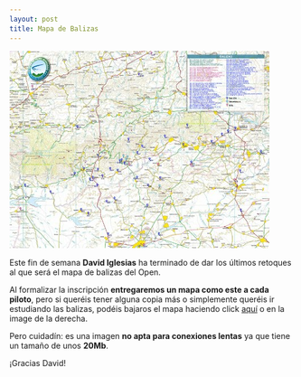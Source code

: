 ```yaml
---
layout: post
title: Mapa de Balizas
---
```


<a href="downloads/Mapa_de_Balizas_Open_de_PB.jpg" title="Mapa de Balizas en alta calidad (ATENCIÓN: 20Mb)"><img class="right" alt="Mapa de Balizas en miniatura" src="images/mapa_balizas.jpg" /></a>

Este fin de semana **David Iglesias** ha terminado de dar los últimos retoques al que será el mapa de balizas del Open.

Al formalizar la inscripción **entregaremos un mapa como este a cada piloto**, pero si queréis tener alguna copia más o simplemente queréis ir estudiando las balizas, podéis bajaros el mapa haciendo click [aquí](downloads/Mapa_de_Balizas_Open_de_PB.jpg) o en la image de la derecha.

Pero cuidadín: es una imagen **no apta para conexiones lentas** ya que tiene un tamaño de unos **20Mb**.

¡Gracias David!
